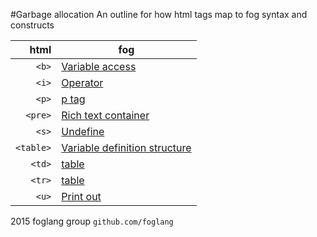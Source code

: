 #Garbage allocation
An outline for how html tags map to fog syntax and constructs

html|fog
---:|---
`<b>`|[Variable access](https://github.com/foglang/garbage-allocation/blob/master/tags/b/b.yml)
`<i>`|[Operator](https://github.com/foglang/garbage-allocation/blob/master/tags/i/i.yml)
`<p>`|[p tag](https://github.com/foglang/garbage-allocation/blob/master/tags/p/p.yml)
`<pre>`|[Rich text container](https://github.com/foglang/garbage-allocation/blob/master/tags/pre/pre.yml)
`<s>`|[Undefine](https://github.com/foglang/garbage-allocation/blob/master/tags/s/s.yml)
`<table>`|[Variable definition structure](https://github.com/foglang/garbage-allocation/blob/master/tags/table/table.yml)
`<td>`|[table](https://github.com/foglang/garbage-allocation/blob/master/tags/td/td.yml)
`<tr>`|[table](https://github.com/foglang/garbage-allocation/blob/master/tags/tr/tr.yml)
`<u>`|[Print out](https://github.com/foglang/garbage-allocation/blob/master/tags/u/u.yml)

2015 foglang group `github.com/foglang`